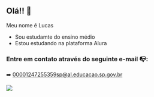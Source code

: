## Olá!! 🍮

Meu nome é Lucas

- Sou estudamte do ensino médio
- Estou estudando na plataforma 
Alura

### Entre em contato através do seguinte e-mail 📭:

➡️  00001247255359sp@al.educacao.sp.gov.br

![](https://media1.tenor.com/m/ofKKbAiVczQAAAAC/gojo-gojo-saotoru.gif)
